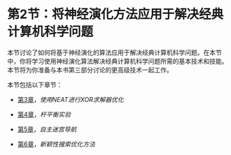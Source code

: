 # 第2节：将神经演化方法应用于解决经典计算机科学问题

本节讨论了如何将基于神经演化的算法应用于解决经典计算机科学问题。在本节中，你将学习使用神经演化算法解决经典计算机科学问题所需的基本技术和技能。本节将为你准备与本书第三部分讨论的更高级技术一起工作。

本节包括以下章节：

+   [第3章](7acd0cf5-c389-4e55-93d7-9438fcaa1390.xhtml)，*使用NEAT进行XOR求解器优化*

+   [第4章](34913ccd-6aac-412a-8f54-70d1900cef41.xhtml)，*杆平衡实验*

+   [第5章](22365f85-3003-4b67-8e1e-cc89fa5e259b.xhtml)，*自主迷宫导航*

+   [第6章](62301923-b398-43da-b773-c8b1fe383f1d.xhtml)，*新颖性搜索优化方法*
